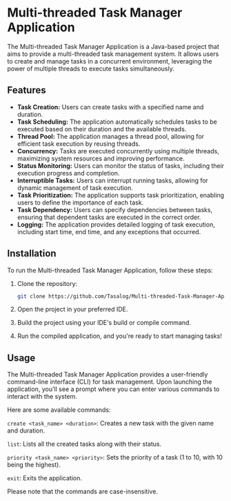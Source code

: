 # Multi-threaded Task Manager Application


The Multi-threaded Task Manager Application is a Java-based project that aims to provide a multi-threaded task management system. It allows users to create and manage tasks in a concurrent environment, leveraging the power of multiple threads to execute tasks simultaneously.

## Features

- **Task Creation:** Users can create tasks with a specified name and duration.
- **Task Scheduling:** The application automatically schedules tasks to be executed based on their duration and the available threads.
- **Thread Pool:** The application manages a thread pool, allowing for efficient task execution by reusing threads.
- **Concurrency:** Tasks are executed concurrently using multiple threads, maximizing system resources and improving performance.
- **Status Monitoring:** Users can monitor the status of tasks, including their execution progress and completion.
- **Interruptible Tasks:** Users can interrupt running tasks, allowing for dynamic management of task execution.
- **Task Prioritization:** The application supports task prioritization, enabling users to define the importance of each task.
- **Task Dependency:** Users can specify dependencies between tasks, ensuring that dependent tasks are executed in the correct order.
- **Logging:** The application provides detailed logging of task execution, including start time, end time, and any exceptions that occurred.

## Installation

To run the Multi-threaded Task Manager Application, follow these steps:

1. Clone the repository:

   ```bash
   git clone https://github.com/Tasalog/Multi-threaded-Task-Manager-Application.git```
   
2. Open the project in your preferred IDE.

3. Build the project using your IDE's build or compile command.

4. Run the compiled application, and you're ready to start managing tasks!

## Usage

The Multi-threaded Task Manager Application provides a user-friendly command-line interface (CLI) for task management. Upon launching the application, you'll see a prompt where you can enter various commands to interact with the system.

Here are some available commands:

`create <task_name> <duration>`: Creates a new task with the given name and duration.

`list`: Lists all the created tasks along with their status. 

`priority <task_name> <priority>`: Sets the priority of a task (1 to 10, with 10 being the highest).

`exit`: Exits the application.

Please note that the commands are case-insensitive.  
